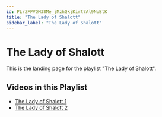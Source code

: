 ```yaml
---
id: PLrZFPVQM38Me_jMzhQkjKirt7Al9NuBtK
title: "The Lady of Shalott"
sidebar_label: "The Lady of Shalott"
---
```


# The Lady of Shalott

This is the landing page for the playlist "The Lady of Shalott".

## Videos in this Playlist

- [The Lady of Shalott 1](ImIesBfPjqs.md)
- [The Lady of Shalott 2](MwwmsmTXOSk.md)

